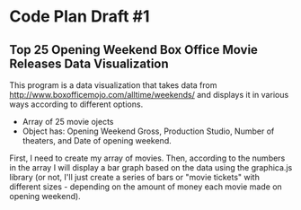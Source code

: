 # Code Plan Draft #1

## Top 25 Opening Weekend Box Office Movie Releases Data Visualization

This program is a data visualization that takes data from  http://www.boxofficemojo.com/alltime/weekends/ and displays it in various ways according to different options.

* Array of 25 movie ojects
* Object has: Opening Weekend Gross, Production Studio, Number of theaters, and Date of opening weekend. 

First, I need to create my array of movies. Then, according to the numbers in the array I will display a bar graph based on the data using the graphica.js library (or not, I'll just create a series of bars or "movie tickets" with different sizes - depending on the amount of money each movie made on opening weekend).

 
